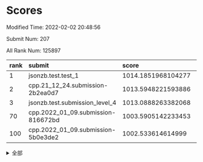 # Scores

Modified Time: 2022-02-02 20:48:56

Submit Num: 207

All Rank Num: 125897

| rank |               submit               |       score        |       sigma        | pk_num |
| :--- | :--------------------------------- | :----------------- | :----------------- | :----- |
| 1    | jsonzb.test.test_1                 | 1014.1851968104277 | 0.8427267396938282 | 2428   |
| 2    | cpp.21_12_24.submission-2b2ea0d7   | 1013.5948221593886 | 0.7917366777382862 | 2435   |
| 3    | jsonzb.test.submission_level_4     | 1013.0888263382068 | 0.8249532097810756 | 2433   |
| 70   | cpp.2022_01_09.submission-816672bd | 1003.5905142233453 | 0.720956147703164  | 2434   |
| 100  | cpp.2022_01_09.submission-5b0e3de2 | 1002.533614614999  | 0.7113315238325881 | 2433   |


<details>
<summary>全部</summary>

| rank |                 submit                 |       score        |       sigma        | pk_num |
| :--- | :------------------------------------- | :----------------- | :----------------- | :----- |
| 1    | jsonzb.test.test_1                     | 1014.1851968104277 | 0.8427267396938282 | 2428   |
| 2    | cpp.21_12_24.submission-2b2ea0d7       | 1013.5948221593886 | 0.7917366777382862 | 2435   |
| 3    | jsonzb.test.submission_level_4         | 1013.0888263382068 | 0.8249532097810756 | 2433   |
| 4    | gobigger.level_3.submission_level_3_2  | 1011.6498326955252 | 0.7829018322388619 | 2428   |
| 5    | gobigger.level_3.submission_level_3_32 | 1011.5060614962362 | 0.8002191724442319 | 2431   |
| 6    | gobigger.level_3.submission_level_3_29 | 1011.3924175930272 | 0.7838941654045809 | 2434   |
| 7    | gobigger.level_3.submission_level_3_49 | 1011.287294076541  | 0.7794926697461508 | 2430   |
| 8    | gobigger.level_3.submission_level_3_16 | 1011.1915906855373 | 0.7693448245152431 | 2432   |
| 9    | gobigger.level_3.submission_level_3_27 | 1011.1687336308497 | 0.7802378562217057 | 2434   |
| 10   | gobigger.level_3.submission_level_3_46 | 1011.0935785672541 | 0.7809179116704006 | 2434   |
| 11   | gobigger.level_3.submission_level_3_35 | 1011.0703459087116 | 0.7666954164679588 | 2432   |
| 12   | gobigger.level_3.submission_level_3_28 | 1011.0347239916418 | 0.7739328601656962 | 2435   |
| 13   | gobigger.level_3.submission_level_3_20 | 1010.9492301098948 | 0.7509767088724029 | 2433   |
| 14   | gobigger.level_3.submission_level_3_8  | 1010.8476690931263 | 0.7659115328315924 | 2440   |
| 15   | gobigger.level_3.submission_level_3_23 | 1010.7519882952411 | 0.772504210105698  | 2435   |
| 16   | gobigger.level_3.submission_level_3_26 | 1010.5464395758058 | 0.7632340929924739 | 2431   |
| 17   | gobigger.level_3.submission_level_3_39 | 1010.4348633140669 | 0.7670599541001767 | 2432   |
| 18   | gobigger.level_3.submission_level_3_47 | 1010.4131240066172 | 0.7586888473911751 | 2436   |
| 19   | gobigger.level_3.submission_level_3_40 | 1010.3876754564709 | 0.7784307030178896 | 2434   |
| 20   | gobigger.level_3.submission_level_3_24 | 1010.2789567830533 | 0.7883849426966595 | 2437   |
| 21   | gobigger.level_3.submission_level_3_33 | 1010.2447691443421 | 0.740135170488211  | 2434   |
| 22   | gobigger.level_3.submission_level_3_13 | 1010.1653042499839 | 0.7631184038735029 | 2433   |
| 23   | gobigger.level_3.submission_level_3_11 | 1010.1389950244946 | 0.7513848628175099 | 2435   |
| 24   | gobigger.level_3.submission_level_3_17 | 1010.1060453047371 | 0.7572931270191327 | 2430   |
| 25   | gobigger.level_3.submission_level_3_34 | 1010.071556102812  | 0.786335376309882  | 2428   |
| 26   | gobigger.level_3.submission_level_3_22 | 1010.0203230060478 | 0.7470571575033397 | 2429   |
| 27   | gobigger.level_3.submission_level_3_7  | 1009.9670005005765 | 0.7476175939326793 | 2436   |
| 28   | gobigger.level_3.submission_level_3_19 | 1009.8782027528346 | 0.754287701568096  | 2432   |
| 29   | gobigger.level_3.submission_level_3_31 | 1009.8329403541346 | 0.7611853835702542 | 2436   |
| 30   | gobigger.level_3.submission_level_3_30 | 1009.7846302036829 | 0.7520435436093188 | 2428   |
| 31   | gobigger.level_3.submission_level_3_0  | 1009.7122175349789 | 0.7692184464005042 | 2436   |
| 32   | gobigger.level_3.submission_level_3_1  | 1009.5655864400946 | 0.7720798521801623 | 2431   |
| 33   | gobigger.level_3.submission_level_3_10 | 1009.561985858359  | 0.7470228214464879 | 2433   |
| 34   | gobigger.level_3.submission_level_3_37 | 1009.473626092352  | 0.7593725730641362 | 2437   |
| 35   | gobigger.level_3.submission_level_3_15 | 1009.4725875075056 | 0.7660748654494295 | 2434   |
| 36   | gobigger.level_3.submission_level_3_43 | 1009.472583808969  | 0.7752589062084494 | 2435   |
| 37   | gobigger.level_3.submission_level_3_44 | 1009.4470566818408 | 0.7488898415653064 | 2430   |
| 38   | gobigger.level_3.submission_level_3_14 | 1009.2803482398912 | 0.757943789509958  | 2435   |
| 39   | gobigger.level_3.submission_level_3_6  | 1009.2792240337159 | 0.7651670783763154 | 2433   |
| 40   | gobigger.level_3.submission_level_3_5  | 1009.2768018418428 | 0.7888486239254966 | 2436   |
| 41   | gobigger.level_3.submission_level_3_18 | 1009.2157619934475 | 0.7600988103411123 | 2433   |
| 42   | gobigger.level_3.submission_level_3_42 | 1009.2073857422516 | 0.7486379162512942 | 2434   |
| 43   | gobigger.level_3.submission_level_3_9  | 1009.182122760574  | 0.7463086790181779 | 2430   |
| 44   | gobigger.level_3.submission_level_3_41 | 1009.1729138133156 | 0.761434019055855  | 2428   |
| 45   | gobigger.level_3.submission_level_3_12 | 1009.0921876596697 | 0.7321342708671928 | 2434   |
| 46   | gobigger.level_3.submission_level_3_25 | 1009.0864011798659 | 0.7544073357328474 | 2437   |
| 47   | gobigger.level_3.submission_level_3_38 | 1008.9898877821037 | 0.7539306040750422 | 2430   |
| 48   | gobigger.level_3.submission_level_3_4  | 1008.8919207308624 | 0.7424945711808161 | 2431   |
| 49   | gobigger.level_3.submission_level_3_45 | 1008.8545986442932 | 0.7534631126700786 | 2437   |
| 50   | gobigger.level_3.submission_level_3_48 | 1008.78122674964   | 0.7291875770268744 | 2429   |
| 51   | gobigger.level_3.submission_level_3_36 | 1008.7786754582255 | 0.7624092621108807 | 2437   |
| 52   | gobigger.level_3.submission_level_3_21 | 1008.664063868651  | 0.7390372383557715 | 2432   |
| 53   | gobigger.level_3.submission_level_3_3  | 1008.3969128835287 | 0.7405986529950968 | 2430   |
| 54   | gobigger.level_1.submission_level_1_46 | 1004.5647575328936 | 0.719118671191292  | 2432   |
| 55   | gobigger.level_1.submission_level_1_5  | 1004.4435084657554 | 0.7145297422926599 | 2431   |
| 56   | gobigger.level_1.submission_level_1_10 | 1004.4345331055148 | 0.7256357603546869 | 2438   |
| 57   | gobigger.level_1.submission_level_1_4  | 1004.3563457228375 | 0.7218991142053284 | 2431   |
| 58   | gobigger.level_1.submission_level_1_24 | 1004.289326771941  | 0.7225183071628821 | 2432   |
| 59   | gobigger.level_1.submission_level_1_31 | 1004.2202936711294 | 0.7182152015862734 | 2429   |
| 60   | gobigger.level_1.submission_level_1_23 | 1004.0233501059919 | 0.7135952442982887 | 2435   |
| 61   | gobigger.level_1.submission_level_1_32 | 1003.9190307019172 | 0.7139412988694118 | 2438   |
| 62   | gobigger.level_1.submission_level_1_12 | 1003.9156428725156 | 0.7316591207317644 | 2431   |
| 63   | gobigger.level_1.submission_level_1_15 | 1003.9055389663431 | 0.7246284962363151 | 2430   |
| 64   | gobigger.level_1.submission_level_1_26 | 1003.8842378553256 | 0.730736892858131  | 2431   |
| 65   | gobigger.level_1.submission_level_1_29 | 1003.7449708277439 | 0.7156222004858446 | 2435   |
| 66   | gobigger.level_1.submission_level_1_25 | 1003.6954022646212 | 0.7040724557665359 | 2430   |
| 67   | gobigger.level_1.submission_level_1_43 | 1003.6878705345156 | 0.717817256265367  | 2429   |
| 68   | gobigger.level_1.submission_level_1_42 | 1003.6396771958277 | 0.7063251408651424 | 2433   |
| 69   | gobigger.level_1.submission_level_1_39 | 1003.6232139724501 | 0.7150841287726004 | 2432   |
| 70   | cpp.2022_01_09.submission-816672bd     | 1003.5905142233453 | 0.720956147703164  | 2434   |
| 71   | gobigger.level_1.submission_level_1_41 | 1003.589030118073  | 0.7250662444989026 | 2433   |
| 72   | gobigger.level_1.submission_level_1_48 | 1003.5859640203557 | 0.725486654319188  | 2432   |
| 73   | gobigger.level_1.submission_level_1_36 | 1003.534751856857  | 0.7207669735608789 | 2434   |
| 74   | gobigger.level_1.submission_level_1_22 | 1003.5341239773653 | 0.7227716638708108 | 2437   |
| 75   | gobigger.level_1.submission_level_1_34 | 1003.50443431709   | 0.7128011206441899 | 2438   |
| 76   | gobigger.level_1.submission_level_1_20 | 1003.4351374907411 | 0.7153352222730165 | 2431   |
| 77   | gobigger.level_1.submission_level_1_49 | 1003.3918456424426 | 0.7191394643036644 | 2429   |
| 78   | gobigger.level_1.submission_level_1_0  | 1003.3836203192462 | 0.7134192808697397 | 2435   |
| 79   | gobigger.level_1.submission_level_1_17 | 1003.3831847093427 | 0.7103796938138756 | 2438   |
| 80   | gobigger.level_1.submission_level_1_40 | 1003.3357040517736 | 0.7149900505809157 | 2432   |
| 81   | gobigger.level_1.submission_level_1_38 | 1003.2549495894108 | 0.7105611203236601 | 2435   |
| 82   | gobigger.level_1.submission_level_1_44 | 1003.2505290612347 | 0.7175237929804703 | 2434   |
| 83   | gobigger.level_1.submission_level_1_1  | 1003.2317953763442 | 0.7135106797011213 | 2433   |
| 84   | gobigger.level_1.submission_level_1_28 | 1003.2081494137055 | 0.7120563471368389 | 2430   |
| 85   | gobigger.level_1.submission_level_1_6  | 1003.2077920016446 | 0.7143202926303935 | 2435   |
| 86   | gobigger.level_1.submission_level_1_30 | 1003.2077223608582 | 0.7150698746006594 | 2428   |
| 87   | gobigger.level_1.submission_level_1_16 | 1003.065668697354  | 0.7146468055910049 | 2430   |
| 88   | gobigger.level_1.submission_level_1_9  | 1003.0286099626181 | 0.7100643837285651 | 2432   |
| 89   | gobigger.level_1.submission_level_1_13 | 1002.9270083408758 | 0.7301380794944863 | 2430   |
| 90   | gobigger.level_1.submission_level_1_2  | 1002.8575843767518 | 0.7185568882596488 | 2436   |
| 91   | gobigger.level_1.submission_level_1_18 | 1002.8247752689025 | 0.7188224063583111 | 2438   |
| 92   | gobigger.level_1.submission_level_1_7  | 1002.8164243077737 | 0.7126663449667524 | 2432   |
| 93   | gobigger.level_1.submission_level_1_19 | 1002.753970803266  | 0.7222135049523744 | 2434   |
| 94   | gobigger.level_1.submission_level_1_14 | 1002.7187375945587 | 0.7169187296034694 | 2433   |
| 95   | gobigger.level_1.submission_level_1_8  | 1002.6548860485136 | 0.7247071083641148 | 2433   |
| 96   | gobigger.level_1.submission_level_1_37 | 1002.6341174525144 | 0.7267391236961736 | 2430   |
| 97   | gobigger.level_1.submission_level_1_47 | 1002.5827188614952 | 0.7231905304667047 | 2430   |
| 98   | gobigger.level_1.submission_level_1_45 | 1002.5495212433798 | 0.7249893889413057 | 2434   |
| 99   | gobigger.level_1.submission_level_1_27 | 1002.5411835638297 | 0.7080807239578313 | 2437   |
| 100  | cpp.2022_01_09.submission-5b0e3de2     | 1002.533614614999  | 0.7113315238325881 | 2433   |
| 101  | gobigger.level_1.submission_level_1_21 | 1002.5043054840465 | 0.722713391373126  | 2434   |
| 102  | gobigger.level_1.submission_level_1_3  | 1002.2838800611577 | 0.710953039117867  | 2435   |
| 103  | gobigger.level_1.submission_level_1_11 | 1001.847148908883  | 0.718531006589926  | 2431   |
| 104  | gobigger.level_1.submission_level_1_35 | 1001.6322383459212 | 0.7228738208476612 | 2432   |
| 105  | gobigger.level_1.submission_level_1_33 | 1001.3426619391846 | 0.7189985216963568 | 2433   |
| 106  | gobigger.random.submission_random_22   | 997.880002615574   | 0.705835881232933  | 2433   |
| 107  | gobigger.random.submission_random_32   | 997.1799795388472  | 0.7022137434213512 | 2434   |
| 108  | gobigger.random.submission_random_19   | 996.9863589809213  | 0.7045396048369817 | 2428   |
| 109  | gobigger.random.submission_random_12   | 996.8923644123954  | 0.7078200346842126 | 2432   |
| 110  | gobigger.random.submission_random_28   | 996.6478748934413  | 0.7151332027847295 | 2426   |
| 111  | gobigger.random.submission_random_48   | 996.6142351786494  | 0.6969346864872124 | 2432   |
| 112  | gobigger.random.submission_random_49   | 996.6005578353655  | 0.7030158822711927 | 2435   |
| 113  | gobigger.random.submission_random_40   | 996.575091453487   | 0.7148117117748296 | 2434   |
| 114  | gobigger.random.submission_random_21   | 996.550191980877   | 0.7133371275553704 | 2436   |
| 115  | gobigger.random.submission_random_42   | 996.5369272538003  | 0.7236760637493227 | 2433   |
| 116  | gobigger.random.submission_random_6    | 996.5019828143174  | 0.712712235165606  | 2431   |
| 117  | gobigger.random.submission_random_46   | 996.4588773060891  | 0.7064181545573215 | 2440   |
| 118  | gobigger.random.submission_random_27   | 996.3791499307973  | 0.708473830935145  | 2431   |
| 119  | gobigger.random.submission_random_41   | 996.3520326600734  | 0.7066883216293777 | 2435   |
| 120  | gobigger.random.submission_random_39   | 996.2634846957142  | 0.7107861186104825 | 2432   |
| 121  | gobigger.random.submission_random_24   | 996.2477745975144  | 0.7051461928503924 | 2433   |
| 122  | gobigger.random.submission_random_23   | 996.1906691096369  | 0.706590140411107  | 2430   |
| 123  | gobigger.random.submission_random_9    | 996.1237168336652  | 0.7040456179704596 | 2431   |
| 124  | gobigger.random.submission_random_38   | 996.0960858948412  | 0.7125163630597499 | 2434   |
| 125  | gobigger.random.submission_random_16   | 996.0863239640577  | 0.7134875823237504 | 2435   |
| 126  | gobigger.random.submission_random_10   | 996.0460785187092  | 0.7147755243498853 | 2430   |
| 127  | gobigger.random.submission_random_36   | 995.9990890799229  | 0.7024677170072517 | 2428   |
| 128  | gobigger.random.submission_random_25   | 995.9969151942305  | 0.6963783425092022 | 2434   |
| 129  | gobigger.random.submission_random_29   | 995.9624120760423  | 0.706940345161782  | 2434   |
| 130  | gobigger.random.submission_random_26   | 995.960185942492   | 0.7106511165669972 | 2435   |
| 131  | gobigger.random.submission_random_31   | 995.916783629438   | 0.7110635631636646 | 2433   |
| 132  | gobigger.random.submission_random_17   | 995.8622458889074  | 0.7080871743379127 | 2435   |
| 133  | gobigger.random.submission_random_8    | 995.8259728406102  | 0.7027277397714274 | 2430   |
| 134  | gobigger.random.submission_random_30   | 995.6687888744473  | 0.7223775766679768 | 2433   |
| 135  | gobigger.random.submission_random_47   | 995.667104420673   | 0.702198946539442  | 2434   |
| 136  | gobigger.random.submission_random_4    | 995.6534590021375  | 0.7297867152466612 | 2434   |
| 137  | gobigger.random.submission_random_11   | 995.641025667227   | 0.706830265200771  | 2436   |
| 138  | gobigger.random.submission_random_15   | 995.6236430978292  | 0.7170221063548543 | 2431   |
| 139  | gobigger.random.submission_random_1    | 995.6207362644856  | 0.6984067702706749 | 2433   |
| 140  | gobigger.random.submission_random_3    | 995.5850509439762  | 0.7184848622680505 | 2436   |
| 141  | gobigger.random.submission_random_2    | 995.579422625279   | 0.722079498810909  | 2430   |
| 142  | gobigger.random.submission_random_44   | 995.5408262163011  | 0.7218851168021729 | 2431   |
| 143  | gobigger.random.submission_random_45   | 995.4663289566712  | 0.6975691068092366 | 2434   |
| 144  | gobigger.random.submission_random_5    | 995.4302836784316  | 0.7005823792162569 | 2431   |
| 145  | gobigger.random.submission_random_37   | 995.3936028270217  | 0.7073150720181353 | 2434   |
| 146  | gobigger.random.submission_random_34   | 995.2945644178817  | 0.7187813021750432 | 2430   |
| 147  | gobigger.random.submission_random_13   | 995.2379497093451  | 0.7047245845750552 | 2434   |
| 148  | gobigger.random.submission_random_18   | 995.2259556486283  | 0.7025782749408473 | 2428   |
| 149  | gobigger.random.submission_random_43   | 995.1973920305164  | 0.7163766619494704 | 2430   |
| 150  | gobigger.random.submission_random_14   | 994.9793720536662  | 0.7208317749863137 | 2430   |
| 151  | gobigger.random.submission_random_7    | 994.93246523578    | 0.7073944288329402 | 2431   |
| 152  | gobigger.random.submission_random_20   | 994.8259707876864  | 0.7215441831259531 | 2433   |
| 153  | gobigger.random.submission_random_35   | 994.641936229574   | 0.7256778177660408 | 2430   |
| 154  | gobigger.random.submission_random_33   | 994.6125848361287  | 0.7291757962778848 | 2431   |
| 155  | gobigger.level_2.submission_level_2_34 | 993.8743708715363  | 0.7408113240093973 | 2438   |
| 156  | gobigger.random.submission_random_0    | 993.5911300740777  | 0.7088343371965419 | 2425   |
| 157  | gobigger.level_2.submission_level_2_10 | 993.3956122261714  | 0.7411904180806401 | 2438   |
| 158  | gobigger.level_2.submission_level_2_20 | 993.3702964707846  | 0.7383870984173881 | 2433   |
| 159  | gobigger.level_2.submission_level_2_1  | 993.2372030194932  | 0.7138327644855705 | 2434   |
| 160  | gobigger.level_2.submission_level_2_8  | 992.9407949518953  | 0.7325757973164692 | 2438   |
| 161  | gobigger.level_2.submission_level_2_31 | 992.9256923981204  | 0.7300155839730639 | 2438   |
| 162  | gobigger.level_2.submission_level_2_19 | 992.89983580038    | 0.7385765363841824 | 2435   |
| 163  | gobigger.level_2.submission_level_2_39 | 992.8908564209173  | 0.7472368648196858 | 2435   |
| 164  | gobigger.level_2.submission_level_2_0  | 992.8841515720519  | 0.7488966184769115 | 2438   |
| 165  | gobigger.level_2.submission_level_2_36 | 992.7816680329179  | 0.7389848752665098 | 2433   |
| 166  | gobigger.level_2.submission_level_2_49 | 992.6969264293792  | 0.7264625617557403 | 2429   |
| 167  | gobigger.level_2.submission_level_2_23 | 992.6559007994985  | 0.7284289310890639 | 2426   |
| 168  | gobigger.level_2.submission_level_2_2  | 992.5675249294753  | 0.7330589340206448 | 2427   |
| 169  | gobigger.level_2.submission_level_2_37 | 992.5675098354055  | 0.7412595185044759 | 2430   |
| 170  | gobigger.level_2.submission_level_2_28 | 992.4688803110323  | 0.768686370900973  | 2426   |
| 171  | gobigger.level_2.submission_level_2_40 | 992.4068467259387  | 0.7297856122880853 | 2427   |
| 172  | gobigger.level_2.submission_level_2_11 | 992.382761570165   | 0.7580743573841802 | 2436   |
| 173  | gobigger.level_2.submission_level_2_46 | 992.3769202283858  | 0.7448936551105964 | 2432   |
| 174  | gobigger.level_2.submission_level_2_21 | 992.3616057803159  | 0.7333101613688866 | 2431   |
| 175  | gobigger.level_2.submission_level_2_17 | 992.3348034046041  | 0.7338063644808903 | 2432   |
| 176  | gobigger.level_2.submission_level_2_7  | 992.3318046292992  | 0.7435804706573748 | 2430   |
| 177  | gobigger.level_2.submission_level_2_3  | 992.2383880352883  | 0.7316291925006019 | 2433   |
| 178  | gobigger.level_2.submission_level_2_29 | 992.1963810195178  | 0.7461804666701847 | 2437   |
| 179  | gobigger.level_2.submission_level_2_6  | 992.1693964280646  | 0.7372388236811446 | 2430   |
| 180  | gobigger.level_2.submission_level_2_45 | 992.1359885240935  | 0.7400231262465901 | 2436   |
| 181  | gobigger.level_2.submission_level_2_26 | 992.1342564603668  | 0.7335993659241381 | 2438   |
| 182  | gobigger.level_2.submission_level_2_48 | 992.06600228263    | 0.7414195318391809 | 2431   |
| 183  | gobigger.level_2.submission_level_2_16 | 991.9991624154252  | 0.7507941566440832 | 2428   |
| 184  | gobigger.level_2.submission_level_2_22 | 991.9865145237671  | 0.73554790924828   | 2436   |
| 185  | gobigger.level_2.submission_level_2_14 | 991.9286194347168  | 0.7380569561687216 | 2432   |
| 186  | gobigger.level_2.submission_level_2_13 | 991.8193311753693  | 0.7442910301238388 | 2433   |
| 187  | gobigger.level_2.submission_level_2_27 | 991.733697773247   | 0.7628538369473666 | 2435   |
| 188  | gobigger.level_2.submission_level_2_12 | 991.7151259552777  | 0.7532888142473343 | 2435   |
| 189  | gobigger.level_2.submission_level_2_33 | 991.6615704842027  | 0.7413481610315703 | 2435   |
| 190  | gobigger.level_2.submission_level_2_38 | 991.632131726026   | 0.7376111498882922 | 2435   |
| 191  | gobigger.level_2.submission_level_2_4  | 991.5861218107344  | 0.7770742484154315 | 2434   |
| 192  | gobigger.level_2.submission_level_2_35 | 991.5843389142037  | 0.7555694112836533 | 2424   |
| 193  | gobigger.level_2.submission_level_2_41 | 991.5122814067236  | 0.7324830062681542 | 2431   |
| 194  | gobigger.level_2.submission_level_2_44 | 991.3912078341306  | 0.7722013579099481 | 2435   |
| 195  | gobigger.level_2.submission_level_2_32 | 991.338847875951   | 0.7578206920968649 | 2438   |
| 196  | gobigger.level_2.submission_level_2_42 | 991.2714827017734  | 0.7512502579102243 | 2434   |
| 197  | gobigger.level_2.submission_level_2_15 | 991.2147028339294  | 0.7660894141163476 | 2431   |
| 198  | gobigger.level_2.submission_level_2_43 | 991.2032426219679  | 0.7745672839252833 | 2438   |
| 199  | gobigger.level_2.submission_level_2_24 | 991.1787763288886  | 0.7703677910985114 | 2434   |
| 200  | gobigger.level_2.submission_level_2_9  | 991.1044284692779  | 0.7537539235393605 | 2431   |
| 201  | gobigger.level_2.submission_level_2_30 | 990.9847069443709  | 0.761496947415004  | 2431   |
| 202  | gobigger.level_2.submission_level_2_5  | 990.9438692370444  | 0.7514471989045552 | 2432   |
| 203  | gobigger.level_2.submission_level_2_18 | 990.8351125271296  | 0.7647098882154694 | 2430   |
| 204  | gobigger.level_2.submission_level_2_25 | 990.6357336262223  | 0.7571489810631076 | 2432   |
| 205  | gobigger.level_2.submission_level_2_47 | 990.5913430856318  | 0.7585246221210906 | 2434   |
| 206  | gobigger.none.submission_none_0        | 976.3884071280766  | 1.4400574257210725 | 2432   |
| 207  | gobigger.none.submission_none_1        | 976.2660355162396  | 1.393285484493662  | 2438   |

</details>